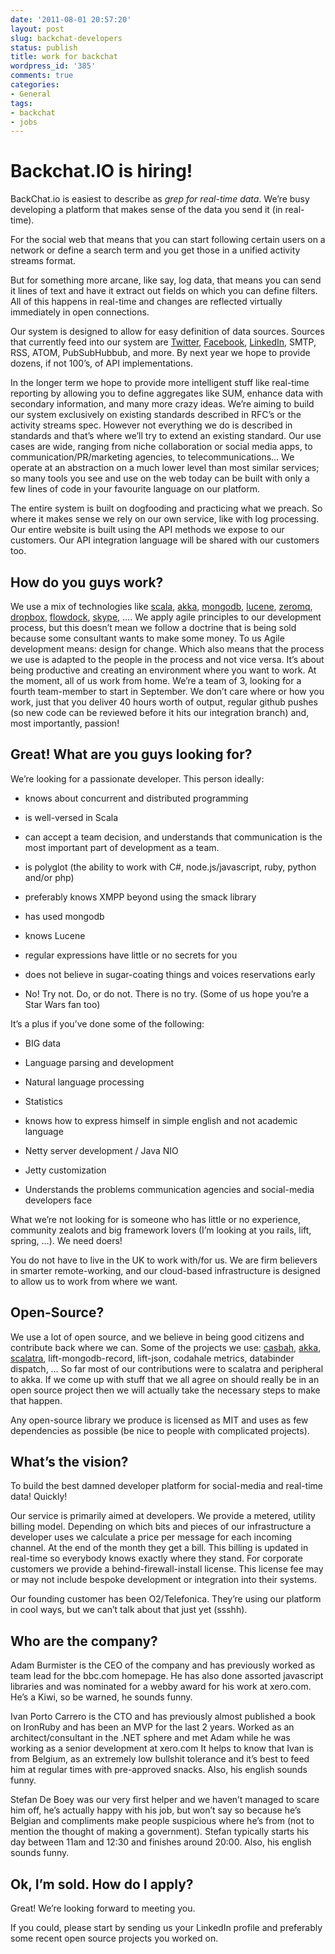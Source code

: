 ```yaml
---
date: '2011-08-01 20:57:20'
layout: post
slug: backchat-developers
status: publish
title: work for backchat
wordpress_id: '385'
comments: true
categories:
- General
tags:
- backchat
- jobs
---
```


# Backchat.IO is hiring!


BackChat.io is easiest to describe as _grep for real-time data_. We’re busy developing a platform that makes sense of the data you send it (in real-time).

For the social web that means that you can start following certain users on a network or define a search term and you get those in a unified activity streams format.

But for something more arcane, like say, log data, that means you can send it lines of text and have it extract out fields on which you can define filters. All of this happens in real-time and changes are reflected virtually immediately in open connections.

Our system is designed to allow for easy definition of data sources. Sources that currently feed into our system are [Twitter](http://twitter.com), [Facebook](http://facebook.com), [LinkedIn](http://linkedin.com), SMTP, RSS, ATOM, PubSubHubbub, and more. By next year we hope to provide dozens, if not 100’s, of API implementations.

In the longer term we hope to provide more intelligent stuff like real-time reporting by allowing you to define aggregates like SUM, enhance data with secondary information, and many more crazy ideas. We’re aiming to build our system exclusively on existing standards described in RFC’s or the activity streams spec. However not everything we do is described in standards and that’s where we’ll try to extend an existing standard.
Our use cases are wide, ranging from niche collaboration or social media apps, to communication/PR/marketing agencies, to telecommunications… We operate at an abstraction on a much lower level than most similar services; so many tools you see and use on the web today can be built with only a few lines of code in your favourite language on our platform.

The entire system is built on dogfooding and practicing what we preach. So where it makes sense we rely on our own service, like with log processing. Our entire website is built using the API methods we expose to our customers. Our API integration language will be shared with our customers too.


## How do you guys work?


We use a mix of technologies like [scala](http://www.scala-lang.org/), [akka](http://akka.iio), [mongodb](http://mongodb.org), [lucene](http://lucene.apache.org), [zeromq](http://www.zeromq.org/), [dropbox](http://dropbox.com), [flowdock](http://flowdock.com), [skype](http://skype.com), …. We apply agile principles to our development process, but this doesn’t mean we follow a doctrine that is being sold because some consultant wants to make some money. To us Agile development means: design for change. Which also means that the process we use is adapted to the people in the process and not vice versa. It’s about being productive and creating an environment where you want to work.
At the moment, all of us work from home. We’re a team of 3, looking for a fourth team-member to start in September. We don’t care where or how you work, just that you deliver 40 hours worth of output, regular github pushes (so new code can be reviewed before it hits our integration branch) and, most importantly, passion!


## Great! What are you guys looking for?


We’re looking for a passionate developer. This person ideally:



	
  * knows about concurrent and distributed programming

	
  * is well-versed in Scala

	
  * can accept a team decision, and understands that communication is the most important part of development as a team.

	
  * is polyglot (the ability to work with C#, node.js/javascript, ruby, python and/or php)

	
  * preferably knows XMPP beyond using the smack library

	
  * has used mongodb

	
  * knows Lucene

	
  * regular expressions have little or no secrets for you

	
  * does not believe in sugar-coating things and voices reservations early

	
  * No! Try not. Do, or do not. There is no try. (Some of us hope you’re a Star Wars fan too)


It’s a plus if you’ve done some of the following:

	
  * BIG data

	
  * Language parsing and development

	
  * Natural language processing

	
  * Statistics

	
  * knows how to express himself in simple english and not academic language

	
  * Netty server development / Java NIO

	
  * Jetty customization

	
  * Understands the problems communication agencies and social-media developers face


What we’re not looking for is someone who has little or no experience, community zealots and big framework lovers (I’m looking at you rails, lift, spring, …). We need doers!

You do not have to live in the UK to work with/for us. We are firm believers in smarter remote-working, and our cloud-based infrastructure is designed to allow us to work from where we want.


## Open-Source?


We use a lot of open source, and we believe in being good citizens and contribute back where we can. Some of the projects we use: [casbah](http://api.mongodb.org/scala/casbah/current/), [akka](http://akka.io/), [scalatra](https://github.com/scalatra/scalatra), lift-mongodb-record, lift-json, codahale metrics, databinder dispatch, …
So far most of our contributions were to scalatra and peripheral to akka. If we come up with stuff that we all agree on should really be in an open source project then we will actually take the necessary steps to make that happen.

Any open-source library we produce is licensed as MIT and uses as few dependencies as possible (be nice to people with complicated projects).


## What’s the vision?


To build the best damned developer platform for social-media and real-time data! Quickly!

Our service is primarily aimed at developers. We provide a metered, utility billing model. Depending on which bits and pieces of our infrastructure a developer uses we calculate a price per message for each incoming channel. At the end of the month they get a bill. This billing is updated in real-time so everybody knows exactly where they stand.
For corporate customers we provide a behind-firewall-install license. This license fee may or may not include bespoke development or integration into their systems.

Our founding customer has been O2/Telefonica. They’re using our platform in cool ways, but we can’t talk about that just yet (ssshh).


## Who are the company?


Adam Burmister is the CEO of the company and has previously worked as team lead for the bbc.com homepage. He has also done assorted javascript libraries and was nominated for a webby award for his work at xero.com. He’s a Kiwi, so be warned, he sounds funny.

Ivan Porto Carrero is the CTO and has previously almost published a book on IronRuby and has been an MVP for the last 2 years. Worked as an architect/consultant in the .NET sphere and met Adam while he was working as a senior development at xero.com It helps to know that Ivan is from Belgium, as an extremely low bullshit tolerance and it’s best to feed him at regular times with pre-approved snacks. Also, his english sounds funny.

Stefan De Boey was our very first helper and we haven’t managed to scare him off, he’s actually happy with his job, but won’t say so because he’s Belgian and compliments make people suspicious where he’s from (not to mention the thought of making a government).
Stefan typically starts his day between 11am and 12:30 and finishes around 20:00.
Also, his english sounds funny.


## Ok, I’m sold. How do I apply?


Great! We’re looking forward to meeting you.

If you could, please start by sending us your LinkedIn profile and preferably some recent open source projects you worked on.
